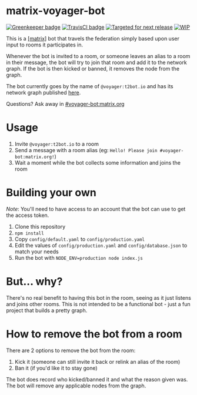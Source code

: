 # matrix-voyager-bot

[![Greenkeeper badge](https://badges.greenkeeper.io/turt2live/matrix-voyager-bot.svg)](https://greenkeeper.io/) [![TravisCI badge](https://travis-ci.org/turt2live/matrix-voyager-bot.svg?branch=master)](https://travis-ci.org/turt2live/matrix-voyager-bot)
[![Targeted for next release](https://badge.waffle.io/turt2live/matrix-voyager-bot.png?label=sorted&title=Targeted+for+next+release)](https://waffle.io/turt2live/waffle-matrix?utm_source=badge) [![WIP](https://badge.waffle.io/turt2live/matrix-voyager-bot.png?label=wip&title=WIP)](https://waffle.io/turt2live/waffle-matrix?utm_source=badge)

This is a [[matrix]](https://matrix.org) bot that travels the federation simply based upon user input to rooms it participates in. 

Whenever the bot is invited to a room, or someone leaves an alias to a room in their message, the bot will try to join that room and add it to the network graph. If the bot is then kicked or banned, it removes the node from the graph.

The bot currently goes by the name of `@voyager:t2bot.io` and has its network graph published [here](https://voyager.t2bot.io/).

Questions? Ask away in [#voyager-bot:matrix.org](https://matrix.to/#/#voyager-bot:matrix.org)

# Usage

1. Invite `@voyager:t2bot.io` to a room
2. Send a message with a room alias (eg: `Hello! Please join #voyager-bot:matrix.org!`)
3. Wait a moment while the bot collects some information and joins the room

# Building your own

*Note*: You'll need to have access to an account that the bot can use to get the access token.

1. Clone this repository
2. `npm install`
3. Copy `config/default.yaml` to `config/production.yaml`
4. Edit the values of `config/production.yaml` and `config/database.json` to match your needs
5. Run the bot with `NODE_ENV=production node index.js`

# But... why?

There's no real benefit to having this bot in the room, seeing as it just listens and joins other rooms. This is not intended to be a functional bot - just a fun project that builds a pretty graph.

# How to remove the bot from a room

There are 2 options to remove the bot from the room:
1. Kick it (someone can still invite it back or relink an alias of the room)
2. Ban it (if you'd like it to stay gone)

The bot does record who kicked/banned it and what the reason given was. The bot will remove any applicable nodes from the graph.


